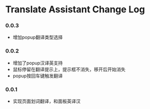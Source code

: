 Translate Assistant Change Log
================================

### 0.0.3

- 增加popup翻译类型选择

### 0.0.2

- 增加了popup汉译英支持
- 鼠标停留在翻译提示上，提示框不消失，移开后开始消失
- popup按回车键触发翻译

### 0.0.1 

- 实现页面划词翻译，和面板英译汉